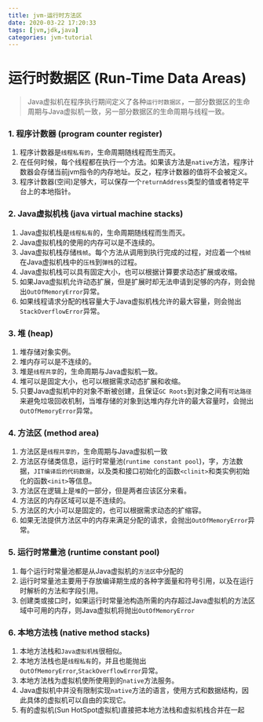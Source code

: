 ```yaml
---
title: jvm-运行时方法区
date: 2020-03-22 17:20:33
tags: [jvm,jdk,java]
categories: jvm-tutorial
---
```


# 运行时数据区 (Run-Time Data Areas)
> Java虚拟机在程序执行期间定义了各种`运行时数据区`，一部分数据区的生命周期与Java虚拟机一致，另一部分数据区的生命周期与线程一致。

### 1. 程序计数器 (program counter register)
1. 程序计数器是`线程私有的`，生命周期随线程而生而灭。
2. 在任何时候，每个线程都在执行一个方法。如果该方法是`native`方法，程序计数器会存储当前jvm指令的内存地址。反之，程序计数器的值将不会被定义。
3. 程序计数器(空间)足够大，可以保存一个`returnAddress`类型的值或者特定平台上的本地指针。

### 2. Java虚拟机栈 (java virtual machine stacks)
1. Java虚拟机栈是`线程私有`的，生命周期随线程而生而灭。
2. Java虚拟机栈的使用的内存可以是不连续的。
3. Java虚拟机栈存储`栈帧`。每个方法从调用到执行完成的过程，对应着一个`栈帧`在Java虚拟机栈中的`压栈`到`弹栈`的过程。
4. Java虚拟机栈可以具有固定大小，也可以根据计算要求动态扩展或收缩。
5. 如果Java虚拟机允许动态扩展，但是扩展时却无法申请到足够的内存，则会抛出`OutOfMemoryError`异常。
6. 如果线程请求分配的栈容量大于Java虚拟机栈允许的最大容量，则会抛出`StackOverflowError`异常。

### 3. 堆 (heap)
1. 堆存储对象实例。
2. 堆内存可以是不连续的。
3. 堆是`线程共享`的，生命周期与Java虚拟机一致。
4. 堆可以是固定大小，也可以根据需求动态扩展和收缩。
5. 只要Java虚拟机中的对象不断被创建，且保证`GC Roots`到对象之间有`可达路径`来避免垃圾回收机制，当堆存储的对象到达堆内存允许的最大容量时，会抛出`OutOfMemoryError`异常。

### 4. 方法区 (method area)
1. 方法区是`线程共享的`，生命周期与Java虚拟机一致
2. 方法区存储类信息，运行时常量池(`runtime constant pool`)，字，方法数据，`JIT编译后的代码数据`，以及类和接口初始化的函数`<clinit>`和类实例初始化的函数`<init>`等信息。
3. 方法区在逻辑上是`堆`的一部分，但是两者应该区分来看。
4. 方法区的内存区域可以是不连续的。
5. 方法区的大小可以是固定的，也可以根据需求动态的扩缩容。
6. 如果无法提供方法区中的内存来满足分配的请求，会抛出`OutOfMemoryError`异常。

### 5. 运行时常量池 (runtime constant pool)
1. 每个运行时常量池都是从Java虚拟机的`方法区`中分配的
2. 运行时常量池主要用于存放编译期生成的各种字面量和符号引用，以及在运行时解析的方法和字段引用。
3. 创建类或接口时，如果运行时常量池构造所需的内存超过Java虚拟机的方法区域中可用的内存，则Java虚拟机将抛出`OutOfMemoryError`

### 6. 本地方法栈 (native method stacks)
1. 本地方法栈和`Java虚拟机栈`很相似。
2. 本地方法栈也是`线程私有`的，并且也能抛出`OutOfMemoryError`,`StackOverflowError`异常。
1. 本地方法栈为虚拟机使所使用到的`native`方法服务。
2. Java虚拟机中并没有限制实现`native`方法的语言，使用方式和数据结构，因此具体的虚拟机可以自由的实现它。
3. 有的虚拟机(Sun HotSpot虚拟机)直接把本地方法栈和虚拟机栈合并在一起